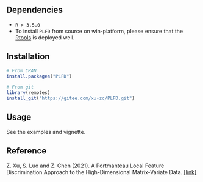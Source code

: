 ## Dependencies

* `R > 3.5.0`
* To install `PLFD` from source on win-platform, please ensure that the [Rtools](https://cran.r-project.org/bin/windows/Rtools/) is deployed well. 


## Installation

```R
# From CRAN
install.packages("PLFD")

# From git
library(remotes)
install_git("https://gitee.com/xu-zc/PLFD.git")
```

## Usage

See the examples and vignette.

## Reference

Z. Xu, S. Luo and Z. Chen (2021). A Portmanteau Local Feature Discrimination Approach to the High-Dimensional Matrix-Variate Data. [[link]](https://link.springer.com/article/10.1007/s13171-021-00255-2)
